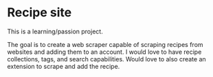 # Recipe site

This is a learning/passion project.

The goal is to create a web scraper capable of scraping recipes from websites and adding them to an account. I would love to have recipe collections, tags, and search capabilities. Would love to also create an extension to scrape and add the recipe.
